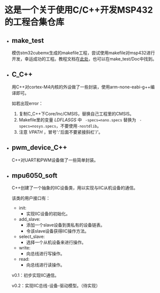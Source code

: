 # 这是一个关于使用C/C++开发MSP432的工程合集仓库

* ## make_test

	模仿stm32cubemx生成的makefile工程，尝试使用makefile对msp432进行开发，幸运成功的工程。教程文档在[此处](https://github.com/Budali11/MSP432-with-makefile-and-Cpp/tree/main/make_test/Doc/Windows下使用makefile%20%2B%20GNU%20tools%20for%20arm%20开发MSP432P401R.md)，也可以在make_test/Doc中找到。

* ## C_C++

	用C++对cortex-M4内核的外设做了一些封装，使用arm-none-eabi-g++编译即可。
	
	如若出现error：
	
	1. 复制C_C++下Core/Inc/CMSIS，替换自己工程里的CMSIS。
	2. Makefile里的变量 _LDFLASGS_ 中 ` -specs=nano.specs` 替换为 ` -specs=nosys.specs`，不要使用`-nostdlib`。
	3. 注意 _VPATH_ ，冒号':'后面不要紧接斜杠'/'。

* ## pwm_device_C++

	C++对UART和PWM设备做了一些简单封装。
	
* ## mpu6050_soft

  C++创建了一个抽象的IIC设备类，用以实现与IIC从机设备的通信。

  该类的用户接口有：

  * init:
    * 实现IIC设备的初始化。
  * add_slave:
    * 添加一个slave设备到类私有的设备链表。
    * 令该slave设备获得IIC操作方法。
  * select_slave:
    * 选择一个从机设备来进行操作。
  * write:
    * 向总线进行写操作。
  * read:
    * 向总线进行读操作。

  v0.1：初步实现IIC通信。

  v0.2：实现IIC总线-设备-驱动模型。（待实现）
